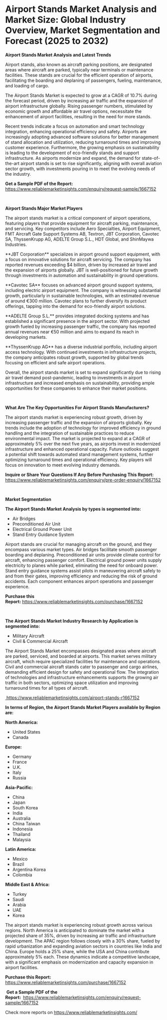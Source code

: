<p><h1>Airport Stands Market Analysis and Market Size: Global Industry Overview, Market Segmentation and Forecast (2025 to 2032)</h1></p><p><strong>Airport Stands Market Analysis and Latest Trends</strong></p>
<p><p>Airport stands, also known as aircraft parking positions, are designated areas where aircraft are parked, typically near terminals or maintenance facilities. These stands are crucial for the efficient operation of airports, facilitating the boarding and deplaning of passengers, fueling, maintenance, and loading of cargo.</p><p>The Airport Stands Market is expected to grow at a CAGR of 10.7% during the forecast period, driven by increasing air traffic and the expansion of airport infrastructure globally. Rising passenger numbers, stimulated by economic growth and affordable air travel options, necessitate the enhancement of airport facilities, resulting in the need for more stands. </p><p>Recent trends indicate a focus on automation and smart technology integration, enhancing operational efficiency and safety. Airports are increasingly adopting advanced software solutions for better management of stand allocation and utilization, reducing turnaround times and improving customer experience. Furthermore, the growing emphasis on sustainability is leading to the development of eco-friendly stands and support infrastructure. As airports modernize and expand, the demand for state-of-the-art airport stands is set to rise significantly, aligning with overall aviation sector growth, with investments pouring in to meet the evolving needs of the industry.</p></p>
<p><strong>Get a Sample PDF of the Report:&nbsp;</strong> <a href="https://www.reliablemarketinsights.com/enquiry/request-sample/1667152?utm_campaign=2188&utm_medium=2&utm_source=Github&utm_content=ia&utm_term=06032025&utm_id=airport-stands">https://www.reliablemarketinsights.com/enquiry/request-sample/1667152</a></p>
<p>&nbsp;</p>
<p><strong>Airport Stands Major Market Players</strong></p>
<p><p>The airport stands market is a critical component of airport operations, featuring players that provide equipment for aircraft parking, maintenance, and servicing. Key competitors include Aero Specialties, Airport Equipment, FMT Aircraft Gate Support Systems AB, Textron, JBT Corporation, Cavotec SA, ThyssenKrupp AG, ADELTE Group S.L., HDT Global, and ShinMaywa Industries.</p><p>**JBT Corporation** specializes in airport ground support equipment, with a focus on innovative solutions for aircraft servicing. The company has reported revenues exceeding $4 billion, driven by increased air travel and the expansion of airports globally. JBT is well-positioned for future growth through investments in automation and sustainability in ground operations.</p><p>**Cavotec SA** focuses on advanced airport ground support systems, including electric airport equipment. The company is witnessing substantial growth, particularly in sustainable technologies, with an estimated revenue of around €300 million. Cavotec plans to further diversify its product offerings, tapping into the demand for eco-friendly airport solutions.</p><p>**ADELTE Group S.L.** provides integrated docking systems and has established a significant presence in the airport sector. With projected growth fueled by increasing passenger traffic, the company has reported annual revenues near €50 million and aims to expand its reach in developing markets.</p><p>**ThyssenKrupp AG** has a diverse industrial portfolio, including airport access technology. With continued investments in infrastructure projects, the company anticipates robust growth, supported by global trends focusing on efficient and safe airport operations.</p><p>Overall, the airport stands market is set to expand significantly due to rising air travel demand post-pandemic, leading to investments in airport infrastructure and increased emphasis on sustainability, providing ample opportunities for these companies to enhance their market positions.</p></p>
<p>&nbsp;</p>
<p><strong>What Are The Key Opportunities For Airport Stands Manufacturers?</strong></p>
<p><p>The airport stands market is experiencing robust growth, driven by increasing passenger traffic and the expansion of airports globally. Key trends include the adoption of technology for improved efficiency in ground handling and the integration of sustainable practices to reduce environmental impact. The market is projected to expand at a CAGR of approximately 5% over the next five years, as airports invest in modernized infrastructure and enhanced operational capacity. Future outlooks suggest a potential shift towards automated stand management systems, further optimizing turnaround times and operational efficiency. Key players will focus on innovation to meet evolving industry demands.</p></p>
<p><strong>Inquire or Share Your Questions If Any Before Purchasing This Report:</strong> <a href="https://www.reliablemarketinsights.com/enquiry/pre-order-enquiry/1667152?utm_campaign=2188&utm_medium=2&utm_source=Github&utm_content=ia&utm_term=06032025&utm_id=airport-stands">https://www.reliablemarketinsights.com/enquiry/pre-order-enquiry/1667152</a></p>
<p>&nbsp;</p>
<p><strong>Market Segmentation</strong></p>
<p><strong>The Airport Stands Market Analysis by types is segmented into:</strong></p>
<p><ul><li>Air Bridges</li><li>Preconditioned Air Unit</li><li>Electrical Ground Power Unit</li><li>Stand Entry Guidance System</li></ul></p>
<p><p>Airport stands are crucial for managing aircraft on the ground, and they encompass various market types. Air bridges facilitate smooth passenger boarding and deplaning. Preconditioned air units provide climate control for aircraft, enhancing passenger comfort. Electrical ground power units supply electricity to planes while parked, eliminating the need for onboard power. Stand entry guidance systems assist pilots in maneuvering aircraft safely to and from their gates, improving efficiency and reducing the risk of ground accidents. Each component enhances airport operations and passenger experience.</p></p>
<p><strong>Purchase this Report:&nbsp;</strong><a href="https://www.reliablemarketinsights.com/purchase/1667152?utm_campaign=2188&utm_medium=2&utm_source=Github&utm_content=ia&utm_term=06032025&utm_id=airport-stands">https://www.reliablemarketinsights.com/purchase/1667152</a></p>
<p>&nbsp;</p>
<p><strong>The Airport Stands Market Industry Research by Application is segmented into:</strong></p>
<p><ul><li>Military Aircraft</li><li>Civil & Commercial Aircraft</li></ul></p>
<p><p>The Airport Stands Market encompasses designated areas where aircraft are parked, serviced, and boarded at airports. This market serves military aircraft, which require specialized facilities for maintenance and operations. Civil and commercial aircraft stands cater to passenger and cargo airlines, demanding efficient design for safety and operational flow. The integration of technologies and infrastructure enhancements supports the growing air traffic in both sectors, optimizing space utilization and improving turnaround times for all types of aircraft.</p></p>
<p><a href="https://www.reliablemarketinsights.com/airport-stands-r1667152?utm_campaign=2188&utm_medium=2&utm_source=Github&utm_content=ia&utm_term=06032025&utm_id=airport-stands">&nbsp;https://www.reliablemarketinsights.com/airport-stands-r1667152</a></p>
<p><strong>In terms of Region, the Airport Stands Market Players available by Region are:</strong></p>
<p>
    <p> <strong> North America: </strong>
        <ul>
            <li>United States</li>
            <li>Canada</li>
        </ul>
        </p> 
    <p> <strong> Europe: </strong>
        <ul>
            <li>Germany</li>
            <li>France</li>
            <li>U.K.</li>
            <li>Italy</li>
            <li>Russia</li>
        </ul>
        </p> 
    <p> <strong> Asia-Pacific: </strong>
        <ul>
            <li>China</li>
            <li>Japan</li>
            <li>South Korea</li>
            <li>India</li>
            <li>Australia</li>
            <li>China Taiwan</li>
            <li>Indonesia</li>
            <li>Thailand</li>
            <li>Malaysia</li>
        </ul>
        </p> 
    <p> <strong> Latin America: </strong>
        <ul>
            <li>Mexico</li>
            <li>Brazil</li>
            <li>Argentina Korea</li>
            <li>Colombia</li>
        </ul>
        </p> 
    <p> <strong> Middle East & Africa: </strong>
        <ul>
            <li>Turkey</li>
            <li>Saudi</li>
            <li>Arabia</li>
            <li>UAE</li>
            <li>Korea</li>
        </ul>
    </p>
    </p>
<p><p>The airport stands market is experiencing robust growth across various regions. North America is anticipated to dominate the market with a projected share of 35%, driven by increasing air traffic and infrastructure development. The APAC region follows closely with a 30% share, fueled by rapid urbanization and expanding aviation sectors in countries like India and China. Europe holds a 25% share, while the USA and China contribute approximately 5% each. These dynamics indicate a competitive landscape, with a significant emphasis on modernization and capacity expansion in airport facilities.</p></p>
<p><strong>Purchase this Report: </strong><a href="https://www.reliablemarketinsights.com/purchase/1667152?utm_campaign=2188&utm_medium=2&utm_source=Github&utm_content=ia&utm_term=06032025&utm_id=airport-stands">https://www.reliablemarketinsights.com/purchase/1667152</a></p>
<p>&nbsp;<strong>Get a Sample PDF of the Report:&nbsp;&nbsp;</strong><a href="https://www.reliablemarketinsights.com/enquiry/request-sample/1667152?utm_campaign=2188&utm_medium=2&utm_source=Github&utm_content=ia&utm_term=06032025&utm_id=airport-stands">https://www.reliablemarketinsights.com/enquiry/request-sample/1667152</a></p>
<p><strong></strong></p>
<p>Check more reports on <a href="https://www.reliablemarketinsights.com/?utm_campaign=2188&utm_medium=2&utm_source=Github&utm_content=ia&utm_term=06032025&utm_id=airport-stands">https://www.reliablemarketinsights.com/</a></p>